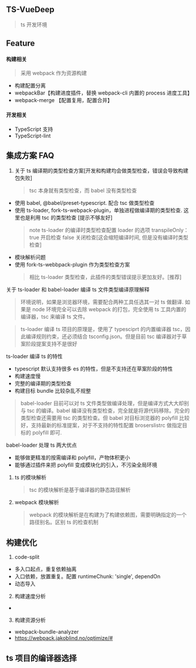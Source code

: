 ## TS-VueDeep

> ts 开发环境

## Feature

#### 构建相关

> 采用 webpack 作为资源构建

- 构建配置分离
- webpackBar【构建进度插件，替换 webpack-cli 内置的 process 进度工具】
- webpack-merge 【配置复用，配置合并】

#### 开发相关

- TypeScript 支持
- TypeScript-lint

## 集成方案 FAQ

1. 关于 ts 编译期的类型检查方案[开发和构建均会做类型检查，错误会导致构建包失败]
   > tsc 本身就有类型检查，而 babel 没有类型检查

- 使用 babel, @babel/preset-typescript. 配合 tsc 做类型检查
- 使用 ts-loader, fork-ts-webpack-plugin，单独进程做编译期的类型检查. 这里也是利用 tsc 的类型检查 [提示不够友好]
  > note ts-loader 的编译时类型检查配置 loader 的选项 transpileOnly： true 开启检查 false 关闭检查[这会缩短编译时间, 但是没有编译时类型检查]
- 模块解析问题
- 使用 fork-ts-webbpack-plugin 作为类型检查方案
  > 相比 ts-loader 类型检查，此插件的类型错误提示更加友好。[推荐]

关于 ts-loader 和 babel-loader 编译 ts 文件类型编译原理解释

> 环境说明，如果是浏览器环境，需要配合两种工具任选其一对 ts 做翻译. 如果是 node 环境完全可以去除 webpack 的打包，完全使用 ts 工具内置的编译器，tsc 来编译 ts 文件。

> ts-loader 编译 ts 项目的原理是，使用了 typesciprt 的内置编译器 tsc，因此编译规则约束，还必须结合 tsconfig.json。但是目前 tsc 编译器对于草案阶段提案支持不是很好

ts-loader 编译 ts 的特性

- typescript 默认支持很多 es 的特性，但是不支持还在草案阶段的特性
- 构建速度慢
- 完整的编译期的类型检查
- 构建目标 bundle 比较杂乱不规整

> babel-loader 目前可以对 ts 文件类型做编译处理，但是编译方式大大却别与 tsc 的编译。babel 编译没有类型检查，完全就是将源代码移除。完全的类型检查还需要用 tsc 的类型检查。但 babel 对目标浏览器的 polyfill 比较好，支持最新的标准提案，对于不支持的特性配置 broserslistrc 做指定目标的 polyfill 即可.

babel-loader 处理 ts 两大优点

- 能够做更精准的按需编译和 polyfill，产物体积更小
- 能够通过插件来把 polyfill 变成模块化的引入，不污染全局环境

1. ts 的模块解析

   > tsc 的模块解析是基于编译器的静态路径解析

2. webpack 模块解析
   > webpack 的模块解析是在构建为了构建依赖图，需要明确指定的一个路径别名。区别 ts 的检查机制

## 构建优化

1. code-split

- 多入口起点，重复依赖抽离
- 入口依赖，放置重复。配置 runtimeChunk: 'single', dependOn
- 动态导入

2. 构建速度分析

-

3. 构建资源分析

- webpack-bundle-analyzer
- https://webpack.jakoblind.no/optimize/#

## ts 项目的编译器选择
